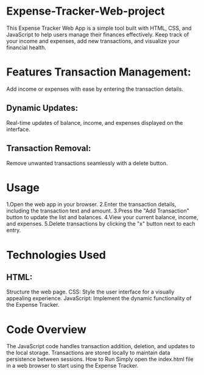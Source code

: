 # Expense-Tracker-Web-project
This Expense Tracker Web App is a simple tool built with HTML, CSS, and JavaScript to help users manage their finances effectively. Keep track of your income and expenses, add new transactions, and visualize your financial health.

# Features Transaction Management:
Add income or expenses with ease by entering the transaction details.

## Dynamic Updates:
Real-time updates of balance, income, and expenses displayed on the interface.

## Transaction Removal: 
Remove unwanted transactions seamlessly with a delete button.

# Usage
1.Open the web app in your browser.
2.Enter the transaction details, including the transaction text and amount.
3.Press the "Add Transaction" button to update the list and balances.
4.View your current balance, income, and expenses.
5.Delete transactions by clicking the "x" button next to each entry.

# Technologies Used
## HTML: 
Structure the web page.
CSS: Style the user interface for a visually appealing experience.
JavaScript: Implement the dynamic functionality of the Expense Tracker.
# Code Overview
The JavaScript code handles transaction addition, deletion, and updates to the local storage.
Transactions are stored locally to maintain data persistence between sessions.
How to Run
Simply open the index.html file in a web browser to start using the Expense Tracker.
